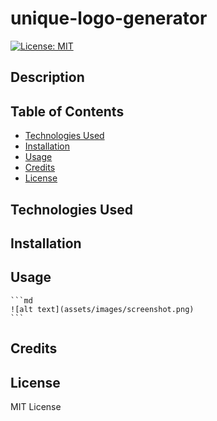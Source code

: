 # unique-logo-generator

[![License: MIT](https://img.shields.io/badge/License-MIT-yellow.svg)](https://opensource.org/licenses/MIT)

## Description



## Table of Contents

- [Technologies Used](#technologies-used)
- [Installation](#installation)
- [Usage](#usage)
- [Credits](#credits)
- [License](#license)

## Technologies Used



## Installation



## Usage



    ```md
    ![alt text](assets/images/screenshot.png)
    ```

## Credits



## License

MIT License
